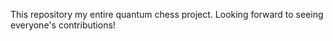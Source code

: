 This repository my entire quantum chess project. Looking forward to seeing everyone's contributions!
